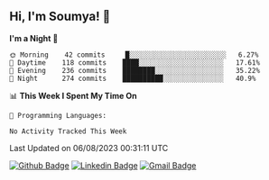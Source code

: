 ## Hi, I'm Soumya! 👋

<!--START_SECTION:waka-->
**I'm a Night 🦉** 

```text
🌞 Morning    42 commits     █░░░░░░░░░░░░░░░░░░░░░░░░   6.27% 
🌆 Daytime    118 commits    ████░░░░░░░░░░░░░░░░░░░░░   17.61% 
🌃 Evening    236 commits    ████████░░░░░░░░░░░░░░░░░   35.22% 
🌙 Night      274 commits    ██████████░░░░░░░░░░░░░░░   40.9%

```


📊 **This Week I Spent My Time On** 

```text
💬 Programming Languages: 

No Activity Tracked This Week
```


 Last Updated on 06/08/2023 00:31:11 UTC
<!--END_SECTION:waka-->

[![Github Badge](https://img.shields.io/badge/-rubyruins-grey?style=for-the-badge&logo=github&logoColor=white&link=https://github.com/rubyruins/)](https://www.github.com/rubyruins/) 
[![Linkedin Badge](https://img.shields.io/badge/-Soumya%20Parekh-0072b1?style=for-the-badge&logo=Linkedin&logoColor=white&link=https://www.linkedin.com/in/Soumya-Parekh/)](https://www.linkedin.com/in/Soumya-Parekh/) 
[![Gmail Badge](https://img.shields.io/badge/-soumyaparekh.me@gmail.com-c14438?style=for-the-badge&logo=Gmail&logoColor=white&link=mailto:soumyaparekh.me@gmail.com)](mailto:soumyaparekh.me@gmail.com) 

